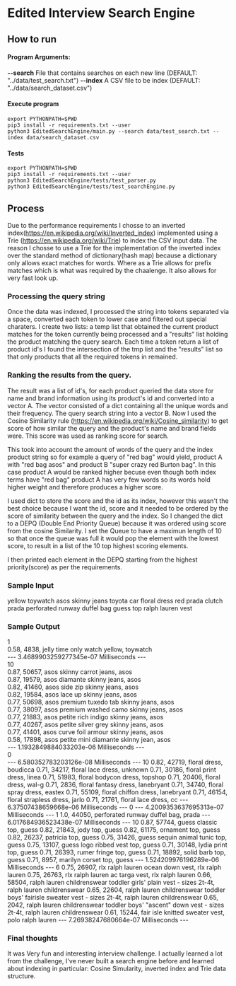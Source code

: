 # Edited Interview Search Engine


## How to run

#### Program Arguments:
**--search** File that contains searches on each new line (DEFAULT: "../data/test_search.txt")
**--index** A CSV file to be index (DEFAULT: "../data/search_dataset.csv")


#### Execute program

```
export PYTHONPATH=$PWD
pip3 install -r requirements.txt --user
python3 EditedSearchEngine/main.py --search data/test_search.txt --index data/search_dataset.csv
```

#### Tests

```
export PYTHONPATH=$PWD
pip3 install -r requirements.txt --user
python3 EditedSearchEngine/tests/test_parser.py
python3 EditedSearchEngine/tests/test_searchEngine.py

```

## Process

Due to the performance requirements I chosse to an inverted index(https://en.wikipedia.org/wiki/Inverted_index) implemented using a Trie (https://en.wikipedia.org/wiki/Trie) to index the CSV input data. The reason I chosse to use a Trie for the implementation of the inverted index over the standard method of dictionary(hash map) because a dictionary only allows exact matches for words. Where as a Trie allows for prefix matches which is what was required by the chaalenge. It also allows for very fast look up.

### Processing the query string
Once the data was indexed, I processed the string into tokens separated via a space, converted each token to lower case and filtered out special charaters. I create two lists: a temp list that obtained the current product matches for the token currently being processed and a "results" list holding the product matching the query search. Each time a token return a list of product id's I found the intersection of the tmp list and the "results" list so that only products that all the required tokens in remained.


### Ranking the results from the query.

The result was a list of id's, for each product queried the data store for name and brand information using its product's id and converted into a vector A. The vector consisted of a dict containing all the unique words and their frequency. The query search string into a vector B. Now I used the Cosine Similarity rule (https://en.wikipedia.org/wiki/Cosine_similarity) to get score of how similar the query and the product's name and brand fields were. This score was used as ranking score for search.

This took into account the amount of words of the query and the index product string so for example a query of "red bag" would yield, product A with "red bag asos" and product B "super crazy red Burton bag". In this case product A would be ranked higher becuse even though both index terms have "red bag" product A has very few words so its words hold higher weight and therefore produces a higher score.

I used dict to store the score and the id as its index, however this wasn't the best choice because I want the id, score and it needed to be ordered by the score of similarity between the query and the index. So I changed the dict to a DEPQ (Double End Priority Queue) because it was ordered using score from the cosine Similarity. I set the Queue to have a maximun length of 10 so that once the queue was full it would pop the element with the lowest score, to result in a list of the 10 top highest scoring elements.

I then printed each element in the DEPQ starting from the highest priority(score) as per the requirements.

### Sample Input

yellow toywatch
asos skinny jeans
toyota car
floral dress
red prada clutch
prada perforated runway duffel bag
guess top
ralph lauren vest

### Sample Output <br />

1 <br />
0.58, 4838, jelly time only watch yellow, toywatch <br />
--- 3.4689903259277345e-07 Milliseconds --- <br />
10 <br />
0.87, 50657, asos skinny carrot jeans, asos <br />
0.87, 19579, asos diamante skinny jeans, asos <br />
0.82, 41460, asos side zip skinny jeans, asos <br />
0.82, 19584, asos lace up skinny jeans, asos <br />
0.77, 50698, asos premium tuxedo tab skinny jeans, asos <br />
0.77, 38097, asos premium washed camo skinny jeans, asos <br />
0.77, 21883, asos petite rich indigo skinny jeans, asos <br />
0.77, 40267, asos petite silver grey skinny jeans, asos <br />
0.77, 41401, asos curve foil armour skinny jeans, asos <br />
0.58, 17898, asos petite mini diamante skinny jean, asos<br />
--- 1.1932849884033203e-06 Milliseconds --- <br />
0 <br />
--- 6.580352783203126e-08 Milliseconds ---
10
0.82, 42719, floral dress, boudicca
0.71, 34217, floral lace dress, unknown
0.71, 30186, floral print dress, linea
0.71, 51983, floral bodycon dress, topshop
0.71, 20406, floral dress, wal-g
0.71, 2836, floral fantasy dress, lanebryant
0.71, 34740, floral spray dress, eastex
0.71, 55109, floral chiffon dress, lanebryant
0.71, 46154, floral strapless dress, jarlo
0.71, 21761, floral lace dress, cc
--- 6.37507438659668e-06 Milliseconds ---
0
--- 4.2009353637695313e-07 Milliseconds ---
1
1.0, 44050, perforated runway duffel bag, prada
--- 6.017684936523438e-07 Milliseconds ---
10
0.87, 57744, guess classic top, guess
0.82, 21843, jody top, guess
0.82, 61175, ornament top, guess
0.82, 26237, patricia top, guess
0.75, 31426, guess sequin animal tunic top, guess
0.75, 13107, guess logo ribbed vest top, guess
0.71, 30148, lydia print top, guess
0.71, 26393, rumer fringe top, guess
0.71, 18892, solid barb top, guess
0.71, 8957, marilyn corset top, guess
--- 1.524209976196289e-06 Milliseconds ---
6
0.75, 26907, rlx ralph lauren ocean down vest, rlx ralph lauren
0.75, 26763, rlx ralph lauren ac targa vest, rlx ralph lauren
0.66, 58504, ralph lauren childrenswear toddler girls' plain vest - sizes 2t-4t, ralph lauren childrenswear
0.65, 22604, ralph lauren childrenswear toddler boys' fairisle sweater vest - sizes 2t-4t, ralph lauren childrenswear
0.65, 2042, ralph lauren childrenswear toddler boys' "ascent" down vest - sizes 2t-4t, ralph lauren childrenswear
0.61, 15244, fair isle knitted sweater vest, polo ralph lauren
--- 7.26938247680664e-07 Milliseconds ---


### Final thoughts

It was Very fun and interesting interview challenge. I actually learned a lot from the challenge, I've never built a search engine before and learned about indexing in particular: Cosine Simularity, inverted index and Trie data structure.







